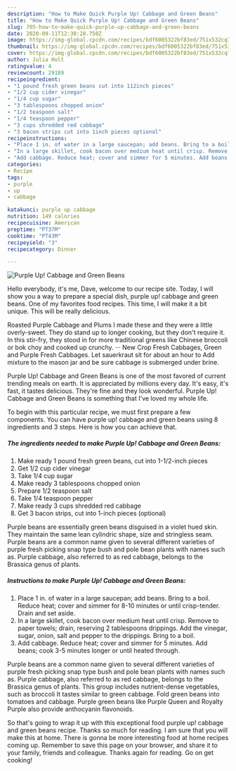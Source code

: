```yaml
---
description: "How to Make Quick Purple Up! Cabbage and Green Beans"
title: "How to Make Quick Purple Up! Cabbage and Green Beans"
slug: 705-how-to-make-quick-purple-up-cabbage-and-green-beans
date: 2020-09-11T12:30:28.750Z
image: https://img-global.cpcdn.com/recipes/bdf6005322bf83ed/751x532cq70/purple-up-cabbage-and-green-beans-recipe-main-photo.jpg
thumbnail: https://img-global.cpcdn.com/recipes/bdf6005322bf83ed/751x532cq70/purple-up-cabbage-and-green-beans-recipe-main-photo.jpg
cover: https://img-global.cpcdn.com/recipes/bdf6005322bf83ed/751x532cq70/purple-up-cabbage-and-green-beans-recipe-main-photo.jpg
author: Julia Holt
ratingvalue: 4
reviewcount: 29189
recipeingredient:
- "1 pound fresh green beans cut into 112inch pieces"
- "1/2 cup cider vinegar"
- "1/4 cup sugar"
- "3 tablespoons chopped onion"
- "1/2 teaspoon salt"
- "1/4 teaspoon pepper"
- "3 cups shredded red cabbage"
- "3 bacon strips cut into 1inch pieces optional"
recipeinstructions:
- "Place 1 in. of water in a large saucepan; add beans. Bring to a boil. Reduce heat; cover and simmer for 8-10 minutes or until crisp-tender. Drain and set aside."
- "In a large skillet, cook bacon over medium heat until crisp. Remove to paper towels; drain, reserving 2 tablespoons drippings. Add the vinegar, sugar, onion, salt and pepper to the drippings. Bring to a boil."
- "Add cabbage. Reduce heat; cover and simmer for 5 minutes. Add beans; cook 3-5 minutes longer or until heated through."
categories:
- Recipe
tags:
- purple
- up
- cabbage

katakunci: purple up cabbage 
nutrition: 149 calories
recipecuisine: American
preptime: "PT37M"
cooktime: "PT43M"
recipeyield: "3"
recipecategory: Dinner

---
```



![Purple Up! Cabbage and Green Beans](https://img-global.cpcdn.com/recipes/bdf6005322bf83ed/751x532cq70/purple-up-cabbage-and-green-beans-recipe-main-photo.jpg)

Hello everybody, it's me, Dave, welcome to our recipe site. Today, I will show you a way to prepare a special dish, purple up! cabbage and green beans. One of my favorites food recipes. This time, I will make it a bit unique. This will be really delicious.

Roasted Purple Cabbage and Plums I made these and they were a little overly-sweet. They do stand up to longer cooking, but they don&#39;t require it. In this stir-fry, they stood in for more traditional greens like Chinese broccoli or bok choy and cooked up crunchy. ··· New Crop Fresh Cabbages, Green and Purple Fresh Cabbages. Let sauerkraut sit for about an hour to Add mixture to the mason jar and be sure cabbage is submerged under brine.

Purple Up! Cabbage and Green Beans is one of the most favored of current trending meals on earth. It is appreciated by millions every day. It's easy, it's fast, it tastes delicious. They're fine and they look wonderful. Purple Up! Cabbage and Green Beans is something that I've loved my whole life.


To begin with this particular recipe, we must first prepare a few components. You can have purple up! cabbage and green beans using 8 ingredients and 3 steps. Here is how you can achieve that.

<!--inarticleads1-->

##### The ingredients needed to make Purple Up! Cabbage and Green Beans:

1. Make ready 1 pound fresh green beans, cut into 1-1/2-inch pieces
1. Get 1/2 cup cider vinegar
1. Take 1/4 cup sugar
1. Make ready 3 tablespoons chopped onion
1. Prepare 1/2 teaspoon salt
1. Take 1/4 teaspoon pepper
1. Make ready 3 cups shredded red cabbage
1. Get 3 bacon strips, cut into 1-inch pieces (optional)


Purple beans are essentially green beans disguised in a violet hued skin. They maintain the same lean cylindric shape, size and stringless seam. Purple beans are a common name given to several different varieties of purple fresh picking snap type bush and pole bean plants with names such as. Purple cabbage, also referred to as red cabbage, belongs to the Brassica genus of plants. 

<!--inarticleads2-->

##### Instructions to make Purple Up! Cabbage and Green Beans:

1. Place 1 in. of water in a large saucepan; add beans. Bring to a boil. Reduce heat; cover and simmer for 8-10 minutes or until crisp-tender. Drain and set aside.
1. In a large skillet, cook bacon over medium heat until crisp. Remove to paper towels; drain, reserving 2 tablespoons drippings. Add the vinegar, sugar, onion, salt and pepper to the drippings. Bring to a boil.
1. Add cabbage. Reduce heat; cover and simmer for 5 minutes. Add beans; cook 3-5 minutes longer or until heated through.


Purple beans are a common name given to several different varieties of purple fresh picking snap type bush and pole bean plants with names such as. Purple cabbage, also referred to as red cabbage, belongs to the Brassica genus of plants. This group includes nutrient-dense vegetables, such as broccoli It tastes similar to green cabbage. Fold green beans into tomatoes and cabbage. Purple green beans like Purple Queen and Royalty Purple also provide anthocyanin flavonoids. 

So that's going to wrap it up with this exceptional food purple up! cabbage and green beans recipe. Thanks so much for reading. I am sure that you will make this at home. There is gonna be more interesting food at home recipes coming up. Remember to save this page on your browser, and share it to your family, friends and colleague. Thanks again for reading. Go on get cooking!
